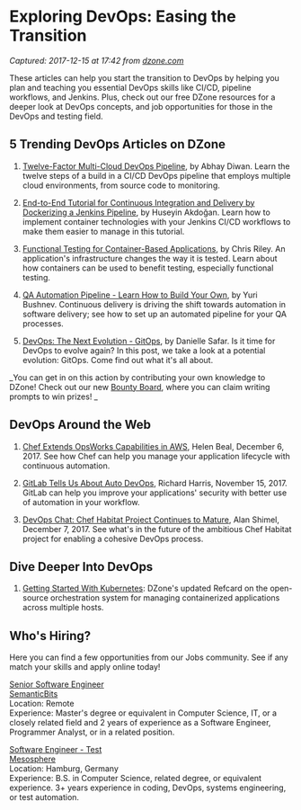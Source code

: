 # Exploring DevOps: Easing the Transition

_Captured: 2017-12-15 at 17:42 from [dzone.com](https://dzone.com/articles/exploring-devops-december-2017?edition=342138&utm_source=Zone%20Newsletter&utm_medium=email&utm_campaign=devops%202017-12-15)_

These articles can help you start the transition to DevOps by helping you plan and teaching you essential DevOps skills like CI/CD, pipeline workflows, and Jenkins. Plus, check out our free DZone resources for a deeper look at DevOps concepts, and job opportunities for those in the DevOps and testing field.

## 5 Trending DevOps Articles on DZone

  1. [Twelve-Factor Multi-Cloud DevOps Pipeline](https://dzone.com/articles/twelve-factor-multicloud-devops-pipeline), by Abhay Diwan. Learn the twelve steps of a build in a CI/CD DevOps pipeline that employs multiple cloud environments, from source code to monitoring.

  2. [End-to-End Tutorial for Continuous Integration and Delivery by Dockerizing a Jenkins Pipeline](https://dzone.com/articles/an-end-to-end-tutorial-to-continuous-integration-a), by Huseyin Akdoğan. Learn how to implement container technologies with your Jenkins CI/CD workflows to make them easier to manage in this tutorial.

  3. [Functional Testing for Container-Based Applications](https://dzone.com/articles/functional-testing-for-container-based-application), by Chris Riley. An application's infrastructure changes the way it is tested. Learn about how containers can be used to benefit testing, especially functional testing.

  4. [QA Automation Pipeline - Learn How to Build Your Own](https://dzone.com/articles/qa-automation-pipeline-learn-how-to-build-your-own-1), by Yuri Bushnev. Continuous delivery is driving the shift towards automation in software delivery; see how to set up an automated pipeline for your QA processes.

  5. [DevOps: The Next Evolution - GitOps](https://dzone.com/articles/devops-the-next-evolution-gitops), by Danielle Safar. Is it time for DevOps to evolve again? In this post, we take a look at a potential evolution: GitOps. Come find out what it's all about.

_You can get in on this action by contributing your own knowledge to DZone! Check out our new [Bounty Board](http://bounty.dzone.com/), where you can claim writing prompts to win prizes! _

## DevOps Around the Web

  1. [Chef Extends OpsWorks Capabilities in AWS](https://www.infoq.com/news/2017/12/chef-extends-OpsWorks-AWS?utm_source=news_about_Devops&utm_medium=link&utm_campaign=Devops), Helen Beal, December 6, 2017. See how Chef can help you manage your application lifecycle with continuous automation.

  2. [GitLab Tells Us About Auto DevOps](https://appdevelopermagazine.com/5674/2017/11/15/gitlab-tells-us-about-auto-devops/), Richard Harris, November 15, 2017. GitLab can help you improve your applications' security with better use of automation in your workflow.

  3. [DevOps Chat: Chef Habitat Project Continues to Mature](https://devops.com/chef-habitat-project-continues-to-mature/), Alan Shimel, December 7, 2017. See what's in the future of the ambitious Chef Habitat project for enabling a cohesive DevOps process.

## Dive Deeper Into DevOps

  1. [Getting Started With Kubernetes](https://dzone.com/refcardz/kubernetes-essentials): DZone's updated Refcard on the open-source orchestration system for managing containerized applications across multiple hosts.

## Who's Hiring?

Here you can find a few opportunities from our Jobs community. See if any match your skills and apply online today!

[Senior Software Engineer](https://jobs.dzone.com/jobs/3055373-senior-software-engineer-at-semanticbits)  
[SemanticBits](https://jobs.dzone.com/employers/89764-semanticbits)  
Location: Remote  
Experience: Master's degree or equivalent in Computer Science, IT, or a closely related field and 2 years of experience as a Software Engineer, Programmer Analyst, or in a related position.

[Software Engineer - Test](https://jobs.dzone.com/jobs/2838406-software-engineer-test-at-mesosphere)  
[Mesosphere](https://jobs.dzone.com/employers/87758-mesosphere)  
Location: Hamburg, Germany  
Experience: B.S. in Computer Science, related degree, or equivalent experience. 3+ years experience in coding, DevOps, systems engineering, or test automation.
